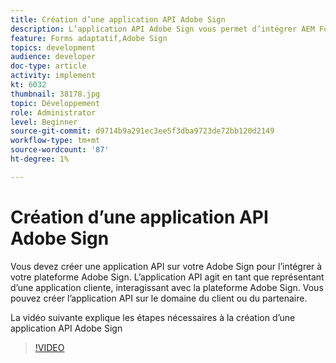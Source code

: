 ```yaml
---
title: Création d’une application API Adobe Sign
description: L’application API Adobe Sign vous permet d’intégrer AEM Forms à Adobe Sign.
feature: Forms adaptatif,Adobe Sign
topics: development
audience: developer
doc-type: article
activity: implement
kt: 6032
thumbnail: 38178.jpg
topic: Développement
role: Administrator
level: Beginner
source-git-commit: d9714b9a291ec3ee5f3dba9723de72bb120d2149
workflow-type: tm+mt
source-wordcount: '87'
ht-degree: 1%

---
```


# Création d’une application API Adobe Sign

Vous devez créer une application API sur votre Adobe Sign pour l’intégrer à votre plateforme Adobe Sign. L’application API agit en tant que représentant d’une application cliente, interagissant avec la plateforme Adobe Sign. Vous pouvez créer l’application API sur le domaine du client ou du partenaire.

La vidéo suivante explique les étapes nécessaires à la création d’une application API Adobe Sign

>[!VIDEO](https://video.tv.adobe.com/v/38178/?quality=9&learn=on)
